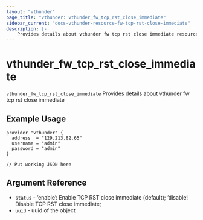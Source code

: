 ```yaml
---
layout: "vthunder"
page_title: "vthunder: vthunder_fw_tcp_rst_close_immediate"
sidebar_current: "docs-vthunder-resource-fw-tcp-rst-close-immediate"
description: |-
	Provides details about vthunder fw tcp rst close immediate resource for A10
---
```


# vthunder\_fw\_tcp\_rst\_close\_immediate

`vthunder_fw_tcp_rst_close_immediate` Provides details about vthunder fw tcp rst close immediate
## Example Usage


```hcl
provider "vthunder" {
  address  = "129.213.82.65"
  username = "admin"
  password = "admin"
}

// Put working JSON here
```

## Argument Reference

* `status` - ‘enable’: Enable TCP RST close immediate (default); ‘disable’: Disable TCP RST close immediate;
* `uuid` - uuid of the object

